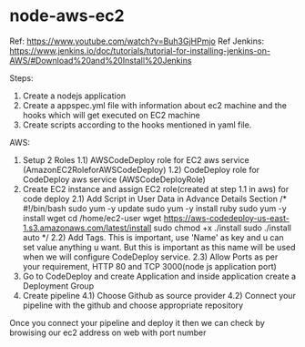 # node-aws-ec2
Ref: https://www.youtube.com/watch?v=Buh3GjHPmjo
Ref Jenkins: https://www.jenkins.io/doc/tutorials/tutorial-for-installing-jenkins-on-AWS/#Download%20and%20Install%20Jenkins




Steps:

1) Create a nodejs application
2) Create a appspec.yml file with information about ec2 machine and the hooks which will get executed on EC2 machine
3) Create scripts according to the hooks mentioned in yaml file.


AWS:
1) Setup 2 Roles 
    1.1) AWSCodeDeploy role for EC2 aws service (AmazonEC2RoleforAWSCodeDeploy)
    1.2) CodeDeploy role for CodeDeploy aws service (AWSCodeDeployRole)
2) Create EC2 instance and assign EC2 role(created at step 1.1 in aws) for code deploy
    2.1) Add Script in User Data in Advance Details Section
         /*
         #!/bin/bash
        sudo yum -y update
        sudo yum -y install ruby
        sudo yum -y install wget
        cd /home/ec2-user
        wget https://aws-codedeploy-us-east-1.s3.amazonaws.com/latest/install
        sudo chmod +x ./install
        sudo ./install auto
         */
    2.2) Add Tags. This is important, use 'Name' as key and u can set value anything u want. But this is important as this name will be used when we will configure CodeDeploy service.
    2.3) Allow Ports as per your requirement, HTTP 80 and TCP 3000(node js application port)
3) Go to CodeDeploy and create Application and inside application create a Deployment Group
4) Create pipeline
    4.1) Choose Github as source provider
    4.2) Connect your pipeline with the github and choose appropriate repository


Once you connect your pipeline and deploy it then we can check by browising our ec2 address on web with port number

    